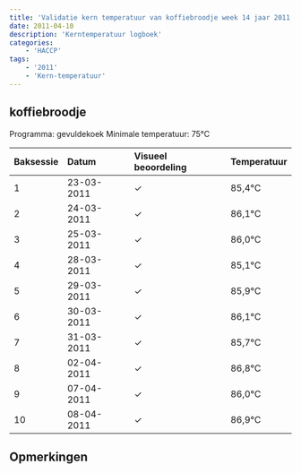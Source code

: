 ```yaml
---
title: 'Validatie kern temperatuur van koffiebroodje week 14 jaar 2011'
date: 2011-04-10
description: 'Kerntemperatuur logboek'
categories:
    - 'HACCP'
tags:
    - '2011'
    - 'Kern-temperatuur'
---
```


## koffiebroodje

Programma: gevuldekoek
Minimale temperatuur: 75°C

| Baksessie | Datum | Visueel beoordeling | Temperatuur |
|:---|:---|:---|:---|
| 1 | 23-03-2011 | &check; | 85,4°C |
| 2 | 24-03-2011 | &check; | 86,1°C |
| 3 | 25-03-2011 | &check; | 86,0°C |
| 4 | 28-03-2011 | &check; | 85,1°C |
| 5 | 29-03-2011 | &check; | 85,9°C |
| 6 | 30-03-2011 | &check; | 86,1°C |
| 7 | 31-03-2011 | &check; | 85,7°C |
| 8 | 02-04-2011 | &check; | 86,8°C |
| 9 | 07-04-2011 | &check; | 86,0°C |
| 10 | 08-04-2011 | &check; | 86,9°C |

## Opmerkingen


